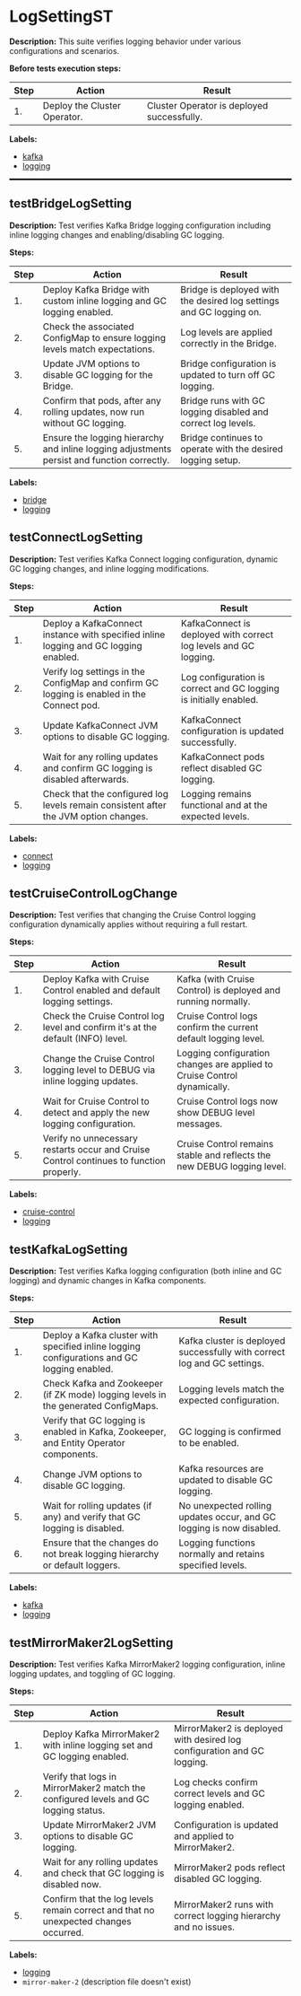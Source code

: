 # LogSettingST

**Description:** This suite verifies logging behavior under various configurations and scenarios.

**Before tests execution steps:**

| Step | Action | Result |
| - | - | - |
| 1. | Deploy the Cluster Operator. | Cluster Operator is deployed successfully. |

**Labels:**

* [kafka](labels/kafka.md)
* [logging](labels/logging.md)

<hr style="border:1px solid">

## testBridgeLogSetting

**Description:** Test verifies Kafka Bridge logging configuration including inline logging changes and enabling/disabling GC logging.

**Steps:**

| Step | Action | Result |
| - | - | - |
| 1. | Deploy Kafka Bridge with custom inline logging and GC logging enabled. | Bridge is deployed with the desired log settings and GC logging on. |
| 2. | Check the associated ConfigMap to ensure logging levels match expectations. | Log levels are applied correctly in the Bridge. |
| 3. | Update JVM options to disable GC logging for the Bridge. | Bridge configuration is updated to turn off GC logging. |
| 4. | Confirm that pods, after any rolling updates, now run without GC logging. | Bridge runs with GC logging disabled and correct log levels. |
| 5. | Ensure the logging hierarchy and inline logging adjustments persist and function correctly. | Bridge continues to operate with the desired logging setup. |

**Labels:**

* [bridge](labels/bridge.md)
* [logging](labels/logging.md)


## testConnectLogSetting

**Description:** Test verifies Kafka Connect logging configuration, dynamic GC logging changes, and inline logging modifications.

**Steps:**

| Step | Action | Result |
| - | - | - |
| 1. | Deploy a KafkaConnect instance with specified inline logging and GC logging enabled. | KafkaConnect is deployed with correct log levels and GC logging. |
| 2. | Verify log settings in the ConfigMap and confirm GC logging is enabled in the Connect pod. | Log configuration is correct and GC logging is initially enabled. |
| 3. | Update KafkaConnect JVM options to disable GC logging. | KafkaConnect configuration is updated successfully. |
| 4. | Wait for any rolling updates and confirm GC logging is disabled afterwards. | KafkaConnect pods reflect disabled GC logging. |
| 5. | Check that the configured log levels remain consistent after the JVM option changes. | Logging remains functional and at the expected levels. |

**Labels:**

* [connect](labels/connect.md)
* [logging](labels/logging.md)


## testCruiseControlLogChange

**Description:** Test verifies that changing the Cruise Control logging configuration dynamically applies without requiring a full restart.

**Steps:**

| Step | Action | Result |
| - | - | - |
| 1. | Deploy Kafka with Cruise Control enabled and default logging settings. | Kafka (with Cruise Control) is deployed and running normally. |
| 2. | Check the Cruise Control log level and confirm it's at the default (INFO) level. | Cruise Control logs confirm the current default logging level. |
| 3. | Change the Cruise Control logging level to DEBUG via inline logging updates. | Logging configuration changes are applied to Cruise Control dynamically. |
| 4. | Wait for Cruise Control to detect and apply the new logging configuration. | Cruise Control logs now show DEBUG level messages. |
| 5. | Verify no unnecessary restarts occur and Cruise Control continues to function properly. | Cruise Control remains stable and reflects the new DEBUG logging level. |

**Labels:**

* [cruise-control](labels/cruise-control.md)
* [logging](labels/logging.md)


## testKafkaLogSetting

**Description:** Test verifies Kafka logging configuration (both inline and GC logging) and dynamic changes in Kafka components.

**Steps:**

| Step | Action | Result |
| - | - | - |
| 1. | Deploy a Kafka cluster with specified inline logging configurations and GC logging enabled. | Kafka cluster is deployed successfully with correct log and GC settings. |
| 2. | Check Kafka and Zookeeper (if ZK mode) logging levels in the generated ConfigMaps. | Logging levels match the expected configuration. |
| 3. | Verify that GC logging is enabled in Kafka, Zookeeper, and Entity Operator components. | GC logging is confirmed to be enabled. |
| 4. | Change JVM options to disable GC logging. | Kafka resources are updated to disable GC logging. |
| 5. | Wait for rolling updates (if any) and verify that GC logging is disabled. | No unexpected rolling updates occur, and GC logging is now disabled. |
| 6. | Ensure that the changes do not break logging hierarchy or default loggers. | Logging functions normally and retains specified levels. |

**Labels:**

* [kafka](labels/kafka.md)
* [logging](labels/logging.md)


## testMirrorMaker2LogSetting

**Description:** Test verifies Kafka MirrorMaker2 logging configuration, inline logging updates, and toggling of GC logging.

**Steps:**

| Step | Action | Result |
| - | - | - |
| 1. | Deploy Kafka MirrorMaker2 with inline logging set and GC logging enabled. | MirrorMaker2 is deployed with desired log configuration and GC logging. |
| 2. | Verify that logs in MirrorMaker2 match the configured levels and GC logging status. | Log checks confirm correct levels and GC logging enabled. |
| 3. | Update MirrorMaker2 JVM options to disable GC logging. | Configuration is updated and applied to MirrorMaker2. |
| 4. | Wait for any rolling updates and check that GC logging is disabled now. | MirrorMaker2 pods reflect disabled GC logging. |
| 5. | Confirm that the log levels remain correct and that no unexpected changes occurred. | MirrorMaker2 runs with correct logging hierarchy and no issues. |

**Labels:**

* [logging](labels/logging.md)
* `mirror-maker-2` (description file doesn't exist)

